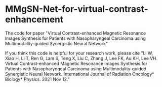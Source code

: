 # MMgSN-Net-for-virtual-contrast-enhancement
The code for paper "Virtual Contrast-enhanced Magnetic Resonance Images Synthesis for Patients with Nasopharyngeal Carcinoma using Multimodality-guided Synergistic Neural Network"

If you think this code is helpful for your research work, please cite "Li W, Xiao H, Li T, Ren G, Lam S, Teng X, Liu C, Zhang J, Lee FK, Au KH, Lee VH. Virtual Contrast-enhanced Magnetic Resonance Images Synthesis for Patients with Nasopharyngeal Carcinoma using Multimodality-guided Synergistic Neural Network. International Journal of Radiation Oncology* Biology* Physics. 2021 Nov 12."
